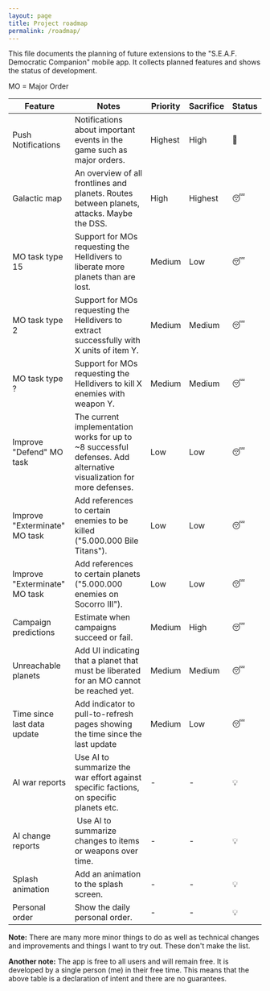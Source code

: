 ```yaml
---
layout: page
title: Project roadmap
permalink: /roadmap/
---
```


This file documents the planning of future extensions to the "S.E.A.F. Democratic Companion" mobile app. It collects planned features and shows the status of development.

MO = Major Order

| Feature | Notes | Priority | Sacrifice | Status |
| --- | --- | --- | --- | --- |
| Push Notifications | Notifications about important events in the game such as major orders. | Highest | High | 🤔 |
| Galactic map | An overview of all frontlines and planets. Routes between planets, attacks. Maybe the DSS. | High | Highest | 😴 |
| MO task type 15 | Support for MOs requesting the Helldivers to liberate more planets than are lost. | Medium | Low | 😴 |
| MO task type 2 | Support for MOs requesting the Helldivers to extract successfully with X units of item Y. | Medium | Medium | 😴 |
| MO task type ? | Support for MOs requesting the Helldivers to kill X enemies with weapon Y. | Medium | Medium | 😴 |
| Improve "Defend" MO task | The current implementation works for up to ~8 successful defenses. Add alternative visualization for more defenses. | Low | Low | 😴 |
| Improve "Exterminate" MO task | Add references to certain enemies to be killed ("5.000.000 Bile Titans"). | Low | Low | 😴 |
| Improve "Exterminate" MO task | Add references to certain planets ("5.000.000 enemies on Socorro III"). | Low | Low | 😴 |
| Campaign predictions | Estimate when campaigns succeed or fail. | Medium | High | 😴 |
| Unreachable planets | Add UI indicating that a planet that must be liberated for an MO cannot be reached yet. | Medium | Medium | 😴 |
| Time since last data update | Add indicator to pull-to-refresh pages showing the time since the last update | Medium | Low | 😴 |
| AI war reports | Use AI to summarize the war effort against specific factions, on specific planets etc. | - | - | 💡 |
| AI change reports | Use AI to summarize changes to items or weapons over time. | - | - | 💡 |
| Splash animation | Add an animation to the splash screen. | - | - | 💡 |
| Personal order | Show the daily personal order. | - | - | 💡 |

**Note:** There are many more minor things to do as well as technical changes and improvements and things I want to try out. These don't make the list.

**Another note:** The app is free to all users and will remain free. It is developed by a single person (me) in their free time. This means that the above table is a declaration of intent and there are no guarantees.